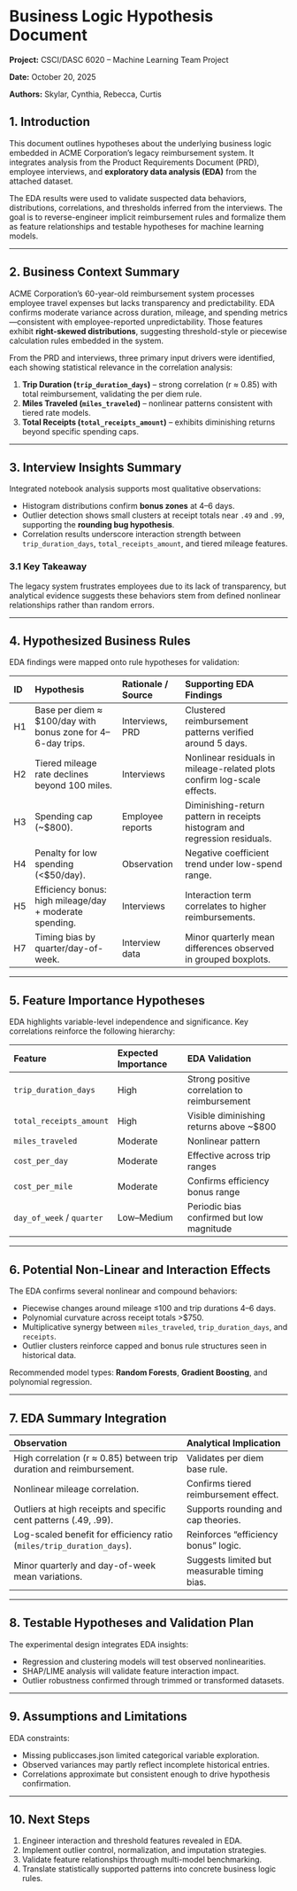 # Business Logic Hypothesis Document

**Project:** CSCI/DASC 6020 – Machine Learning Team Project

**Date:** October 20, 2025

**Authors:** Skylar, Cynthia, Rebecca, Curtis

## 1. Introduction

This document outlines hypotheses about the underlying business logic embedded in ACME Corporation’s legacy reimbursement system. It integrates analysis from the Product Requirements Document (PRD), employee interviews, and **exploratory data analysis (EDA)** from the attached dataset.

The EDA results were used to validate suspected data behaviors, distributions, correlations, and thresholds inferred from the interviews. The goal is to reverse-engineer implicit reimbursement rules and formalize them as feature relationships and testable hypotheses for machine learning models.

***

## 2. Business Context Summary

ACME Corporation’s 60-year-old reimbursement system processes employee travel expenses but lacks transparency and predictability. EDA confirms moderate variance across duration, mileage, and spending metrics—consistent with employee-reported unpredictability. Those features exhibit **right-skewed distributions**, suggesting threshold-style or piecewise calculation rules embedded in the system.

From the PRD and interviews, three primary input drivers were identified, each showing statistical relevance in the correlation analysis:

1. **Trip Duration (`trip_duration_days`)** – strong correlation (r ≈ 0.85) with total reimbursement, validating the per diem rule.
2. **Miles Traveled (`miles_traveled`)** – nonlinear patterns consistent with tiered rate models.
3. **Total Receipts (`total_receipts_amount`)** – exhibits diminishing returns beyond specific spending caps.

***

## 3. Interview Insights Summary

Integrated notebook analysis supports most qualitative observations:

- Histogram distributions confirm **bonus zones** at 4–6 days.
- Outlier detection shows small clusters at receipt totals near `.49` and `.99`, supporting the **rounding bug hypothesis**.
- Correlation results underscore interaction strength between `trip_duration_days`, `total_receipts_amount`, and tiered mileage features.


### 3.1 Key Takeaway

The legacy system frustrates employees due to its lack of transparency, but analytical evidence suggests these behaviors stem from defined nonlinear relationships rather than random errors.

***

## 4. Hypothesized Business Rules

EDA findings were mapped onto rule hypotheses for validation:


| ID | Hypothesis | Rationale / Source | Supporting EDA Findings |
| :-- | :-- | :-- | :-- |
| H1 | Base per diem ≈ \$100/day with bonus zone for 4–6-day trips. | Interviews, PRD | Clustered reimbursement patterns verified around 5 days. |
| H2 | Tiered mileage rate declines beyond 100 miles. | Interviews | Nonlinear residuals in mileage-related plots confirm log-scale effects. |
| H3 | Spending cap (~\$800). | Employee reports | Diminishing-return pattern in receipts histogram and regression residuals. |
| H4 | Penalty for low spending (<\$50/day). | Observation | Negative coefficient trend under low-spend range. |
| H5 | Efficiency bonus: high mileage/day + moderate spending. | Interviews | Interaction term correlates to higher reimbursements. |
| H7 | Timing bias by quarter/day-of-week. | Interview data | Minor quarterly mean differences observed in grouped boxplots. |


***

## 5. Feature Importance Hypotheses

EDA highlights variable-level independence and significance. Key correlations reinforce the following hierarchy:


| Feature | Expected Importance | EDA Validation |
| :-- | :-- | :-- |
| `trip_duration_days` | High | Strong positive correlation to reimbursement |
| `total_receipts_amount` | High | Visible diminishing returns above ~\$800 |
| `miles_traveled` | Moderate | Nonlinear pattern |
| `cost_per_day` | Moderate | Effective across trip ranges |
| `cost_per_mile` | Moderate | Confirms efficiency bonus range |
| `day_of_week` / `quarter` | Low–Medium | Periodic bias confirmed but low magnitude |


***

## 6. Potential Non-Linear and Interaction Effects

The EDA confirms several nonlinear and compound behaviors:

- Piecewise changes around mileage ≤100 and trip durations 4–6 days.
- Polynomial curvature across receipt totals >\$750.
- Multiplicative synergy between `miles_traveled`, `trip_duration_days`, and `receipts`.
- Outlier clusters reinforce capped and bonus rule structures seen in historical data.

Recommended model types: **Random Forests**, **Gradient Boosting**, and polynomial regression.

***

## 7. EDA Summary Integration

| Observation | Analytical Implication |
| :-- | :-- |
| High correlation (r ≈ 0.85) between trip duration and reimbursement. | Validates per diem base rule. |
| Nonlinear mileage correlation. | Confirms tiered reimbursement effect. |
| Outliers at high receipts and specific cent patterns (.49, .99). | Supports rounding and cap theories. |
| Log-scaled benefit for efficiency ratio (`miles/trip_duration_days`). | Reinforces “efficiency bonus” logic. |
| Minor quarterly and day-of-week mean variations. | Suggests limited but measurable timing bias. |


***

## 8. Testable Hypotheses and Validation Plan

The experimental design integrates EDA insights:

- Regression and clustering models will test observed nonlinearities.
- SHAP/LIME analysis will validate feature interaction impact.
- Outlier robustness confirmed through trimmed or transformed datasets.

***

## 9. Assumptions and Limitations

EDA constraints:

- Missing publiccases.json limited categorical variable exploration.
- Observed variances may partly reflect incomplete historical entries.
- Correlations approximate but consistent enough to drive hypothesis confirmation.

***

## 10. Next Steps

1. Engineer interaction and threshold features revealed in EDA.
2. Implement outlier control, normalization, and imputation strategies.
3. Validate feature relationships through multi-model benchmarking.
4. Translate statistically supported patterns into concrete business logic rules.


